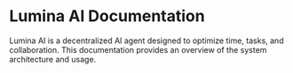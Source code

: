 # Lumina AI Documentation

Lumina AI is a decentralized AI agent designed to optimize time, tasks, and collaboration. This documentation provides an overview of the system architecture and usage.
